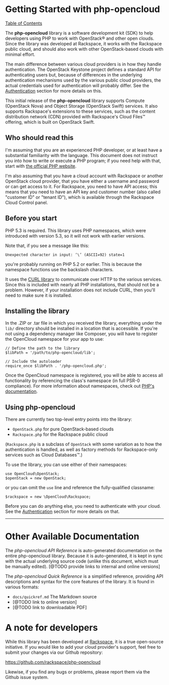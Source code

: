 Getting Started with php-opencloud
==================================

[Table of Contents](toc.md)

The <b>php-opencloud</b> library is a software development kit (SDK) to help
developers using PHP to work with OpenStack&reg; and other open clouds. Since
the library was developed at Rackspace, it works with the Rackspace public
cloud, and should also work with other OpenStack-based clouds with minimal
effort.

The main difference between various cloud providers is in how they handle
authentication. The OpenStack Keystone project defines a standard API for
authenticating users but, because of differences in the underlying
authentication mechanisms used by the various public cloud providers,
the actual credentials used for authentication will probably differ.
See the [Authentication](authentication.md) section for more details on this.

This initial release of the <b>php-opencloud</b> library supports Compute
(OpenStack Nova) and Object Storage (OpenStack Swift) services.
It also supports Rackspace's extensions to these services, such as the
content distribution network (CDN) provided with Rackspace's Cloud Files&trade;
offering, which is built on OpenStack Swift.

## Who should read this

I'm assuming that you are an experienced PHP developer, or at least have a
substantial familiarity with the language. This document does not instruct you into
how to write or execute a PHP program; if you need help with that, start with
[the official PHP website](http://www.php.net).

I'm also assuming that you have a cloud account with Rackspace or another OpenStack
cloud provider, that you have either a username and password or can get access to it.
For Rackspace, you need to have API access; this means that you need to have an
API key and customer number (also called "customer ID" or "tenant ID"), which is
available through the Rackspace Cloud Control panel.

## Before you start

PHP 5.3 is required. This library uses PHP namespaces, which were introduced
with version 5.3, so it will not work with earlier versions.

Note that, if you see a message like this:

	Unexpected character in input: ‘\’ (ASCII=92) state=1

you're probably running on PHP 5.2 or earlier. This is because the namespace 
functions use the backslash characters.

It uses the [CURL library](http://us.php.net/manual/en/book.curl.php)
to communicate over HTTP to the various services.
Since this is included with nearly all PHP installations, that should not be
a problem. However, if your installation does not include CURL,
then you'll need to make sure it is installed.

## Installing the library

In the .ZIP or .tar file in which you received the library, everything under
the `lib/` directory should be installed in a location that is accessible. If you're not using a dependency manager like Composer, you will have to register the OpenCloud namespace for your app to use:

    // Define the path to the library
    $libPath = '/path/to/php-opencloud/lib';

    // Include the autoloader
    require_once $libPath . '/php-opencloud.php';

Once the OpenCloud namespace is registered, you will be able to access all functionality by referencing the class's namespace (in full PSR-0 compliance). For more information about namespaces, check out [PHP's documentation](http://php.net/manual/en/language.namespaces.php).

## Using php-opencloud

There are currently two top-level entry points into the library:

* `OpenStack.php` for pure OpenStack-based clouds
* `Rackspace.php` for the Rackspace public cloud

(`Rackspace.php` is a subclass of `OpenStack` with some variation as
to how the authentication is handled, as well as factory methods for
Rackspace-only services such as Cloud Databases&trade;.)

To use the library, you can use either of their namespaces:

    use OpenCloud\OpenStack;
    $openStack = new OpenStack;

or you can omit the `use` line and reference the fully-qualified classname:

    $rackspace = new \OpenCloud\Rackspace;

Before you can do anything else, you need to authenticate with
your cloud. See the [Authentication](authentication.md) section
for more details on that.

----

Other Available Documentation
=============================

The *php-opencloud API Reference* is auto-generated documentation on the entire
php-opencloud library. Because it is auto-generated, it is kept in sync with the
actual underlying source code (unlike this document, which must be manually
edited).
[@TODO provide links to internal and online versions]

The *php-opencloud Quick Reference* is a simplified reference, providing API
descriptions and syntax for the core features of the library. It is found in
various formats:

* `docs/quickref.md` The Markdown source
* [@TODO link to online version]
* [@TODO link to downloadable PDF]

A note for developers
=====================

While this library has been developed at
[Rackspace](http://www.rackspace.com),
it is a true open-source initiative. If you would like to add your cloud
provider's support, feel free to submit your changes via our
Github repository:

https://github.com/rackspace/php-opencloud

Likewise, if you find any bugs or problems, please report them via the
Github issue system.
